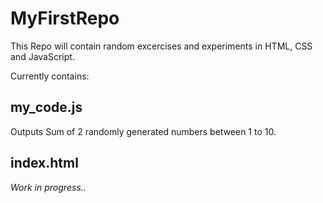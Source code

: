 # MyFirstRepo

This Repo will contain random excercises and experiments in HTML, CSS and JavaScript.

Currently contains:

## my_code.js
Outputs Sum of 2 randomly generated numbers between 1 to 10.

## index.html
*Work in progress..*
